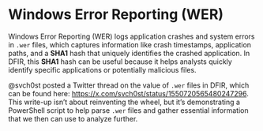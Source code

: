 # Windows Error Reporting (WER)

Windows Error Reporting (WER) logs application crashes and system errors in `.wer` files, which captures information like crash timestamps, application paths, and a **SHA1** hash that uniquely identifies the crashed application. In DFIR, this **SHA1** hash can be useful because it helps analysts quickly identify specific applications or potentially malicious files.

@svch0st posted a Twitter thread on the value of `.wer` files in DFIR, which can be found here: https://x.com/svch0st/status/1550720565480247296. This write-up isn’t about reinventing the wheel, but it’s demonstrating a PowerShell script to help parse `.wer` files and gather essential information that we then can use to analyze further.
